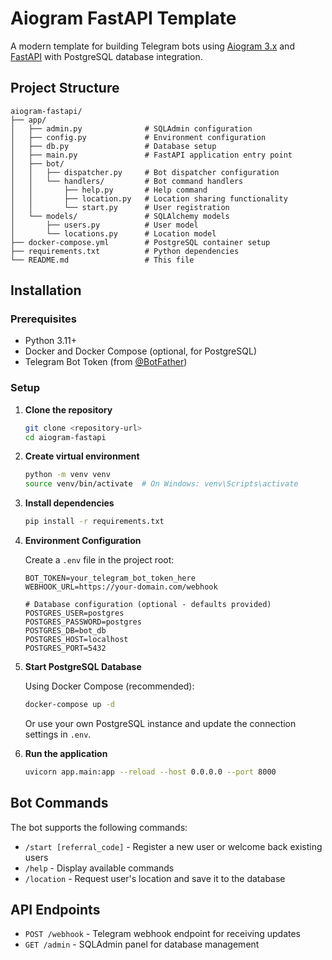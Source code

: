 # Aiogram FastAPI Template

A modern template for building Telegram bots using [Aiogram 3.x](https://docs.aiogram.dev/) and [FastAPI](https://fastapi.tiangolo.com/) with PostgreSQL database integration.

## Project Structure

```
aiogram-fastapi/
├── app/
│   ├── admin.py              # SQLAdmin configuration
│   ├── config.py             # Environment configuration
│   ├── db.py                 # Database setup
│   ├── main.py               # FastAPI application entry point
│   ├── bot/
│   │   ├── dispatcher.py     # Bot dispatcher configuration
│   │   └── handlers/         # Bot command handlers
│   │       ├── help.py       # Help command
│   │       ├── location.py   # Location sharing functionality
│   │       └── start.py      # User registration
│   └── models/               # SQLAlchemy models
│       ├── users.py          # User model
│       └── locations.py      # Location model
├── docker-compose.yml        # PostgreSQL container setup
├── requirements.txt          # Python dependencies
└── README.md                 # This file
```

## Installation

### Prerequisites

- Python 3.11+
- Docker and Docker Compose (optional, for PostgreSQL)
- Telegram Bot Token (from [@BotFather](https://t.me/BotFather))

### Setup

1. **Clone the repository**

   ```bash
   git clone <repository-url>
   cd aiogram-fastapi
   ```

2. **Create virtual environment**

   ```bash
   python -m venv venv
   source venv/bin/activate  # On Windows: venv\Scripts\activate
   ```

3. **Install dependencies**

   ```bash
   pip install -r requirements.txt
   ```

4. **Environment Configuration**

   Create a `.env` file in the project root:

   ```env
   BOT_TOKEN=your_telegram_bot_token_here
   WEBHOOK_URL=https://your-domain.com/webhook

   # Database configuration (optional - defaults provided)
   POSTGRES_USER=postgres
   POSTGRES_PASSWORD=postgres
   POSTGRES_DB=bot_db
   POSTGRES_HOST=localhost
   POSTGRES_PORT=5432
   ```

5. **Start PostgreSQL Database**

   Using Docker Compose (recommended):

   ```bash
   docker-compose up -d
   ```

   Or use your own PostgreSQL instance and update the connection settings in `.env`.

6. **Run the application**
   ```bash
   uvicorn app.main:app --reload --host 0.0.0.0 --port 8000
   ```

## Bot Commands

The bot supports the following commands:

- `/start [referral_code]` - Register a new user or welcome back existing users
- `/help` - Display available commands
- `/location` - Request user's location and save it to the database

## API Endpoints

- `POST /webhook` - Telegram webhook endpoint for receiving updates
- `GET /admin` - SQLAdmin panel for database management
